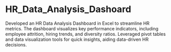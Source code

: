 # HR_Data_Analysis_Dashoard
Developed an HR Data Analysis Dashboard in Excel to streamline HR metrics. The dashboard visualizes key performance indicators, including employee attrition, hiring trends, and diversity ratios. Leveraged pivot tables and data visualization tools for quick insights, aiding data-driven HR decisions.
